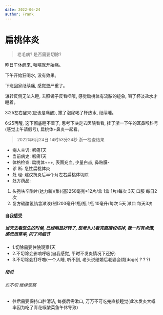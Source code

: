 ```yaml
---
date: 2022-06-24
author: Frank
---
```


# 扁桃体炎

> 老毛病? 是否需要切除?

昨日午休醒来, 咽喉就开始痛。

下午开始狂喝水, 没有效果。

下班回家继续痛, 感觉更严重了。

辗转反侧无法入睡, 去照镜子反看咽喉, 感觉扁桃体有流脓的迹象, 喝了杯淡盐水才睡着。

3:25左右醒来(应该是痛醒), 撒了泡尿喝了杯热水, 继续睡。

6:25再醒, 这下彻底睡不着了, 思考下决定去医院看看, 挂了浙一下午的耳鼻喉科号(感觉上午请假亏), 扁桃体+鼻炎一起看。

> 2022年6月24日 14时53分24秒 浙一检查结果
- 病人主诉: 咽痛1天
- 当前病史: 咽痛1天
- 体格检查: 扁桃体+++, 表面充血, 少量白点, 鼻粘膜-
- 诊   断:  急性扁桃体炎
- 处   理:  建议抗炎后半个月左右扁桃体切除
- 处方药品: 
1. 头孢呋辛酯片(达力新)(集)(基)250毫克*12片/盒  1盒 1片/每次    3天 口服 每日2次
2. 复方碳酸氢钠含漱液(制)200毫升1瓶/瓶          1瓶 10毫升/每次 5天 漱口 每天3次

#### 自我感受
##### 当天去看医生的时候, 已经明显好转了, 医老头儿看完直接说切掉, 我一时有点懵, 感觉很草率, 问了问细节
- 1.切除需要住院观察1天
- 2.不切除会影响呼吸(自我感觉, 平时不发炎情况下还好)
- 3.不切除会打呼噜(一个人睡, 听不到, 老头说结婚后老婆会烦[doge] ? ? ?)

##### 结论
###### 先不切 继续观察
- 往后需要保持口腔清洁, 每餐后需漱口, 万万不可吃完直接睡觉(此次发炎大概率因为吃了青花椒酸菜鱼午休导致)


